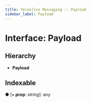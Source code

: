 ```yaml
---
title: Teraslice Messaging :: Payload
sidebar_label: Payload
---
```


# Interface: Payload

## Hierarchy

* **Payload**

## Indexable

● \[▪ **prop**: *string*\]: any

